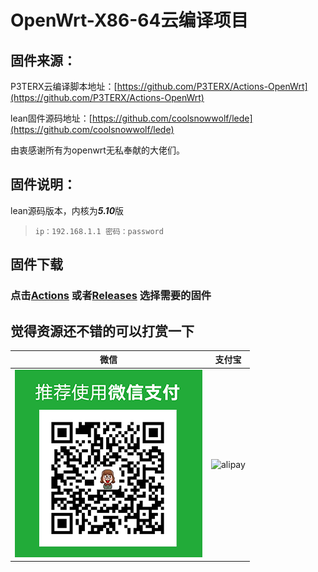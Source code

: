 # OpenWrt-X86-64云编译项目

## 固件来源：

P3TERX云编译脚本地址：[https://github.com/P3TERX/Actions-OpenWrt](https://github.com/P3TERX/Actions-OpenWrt)

lean固件源码地址：[https://github.com/coolsnowwolf/lede](https://github.com/coolsnowwolf/lede)

由衷感谢所有为openwrt无私奉献的大佬们。

## 固件说明：

lean源码版本，内核为***5.10***版


> `ip：192.168.1.1 密码：password`

## 固件下载
### 点击[Actions](https://github.com/haoyaxuan/OpenWrt-He-x86_64/actions) 或者[Releases](https://github.com/haoyaxuan/OpenWrt-He-x86_64/releases) 选择需要的固件

## 觉得资源还不错的可以打赏一下
| 微信                                                         | 支付宝                                                       |
| ------------------------------------------------------------ | ------------------------------------------------------------ |
| ![wechatpay](https://github.com/haoyaxuan/OpenWrt-He-x86_64/blob/master/images/wechatpay.png) | ![alipay](https://github.com/OpenWrt-He-x86_64/k550di7d1/blob/master/images/alipay.png) |

